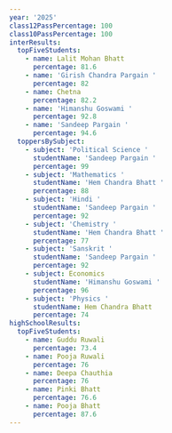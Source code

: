 ```yaml
---
year: '2025'
class12PassPercentage: 100
class10PassPercentage: 100
interResults:
  topFiveStudents:
    - name: Lalit Mohan Bhatt
      percentage: 81.6
    - name: 'Girish Chandra Pargain '
      percentage: 82
    - name: Chetna
      percentage: 82.2
    - name: 'Himanshu Goswami '
      percentage: 92.8
    - name: 'Sandeep Pargain '
      percentage: 94.6
  toppersBySubject:
    - subject: 'Political Science '
      studentName: 'Sandeep Pargain '
      percentage: 99
    - subject: 'Mathematics '
      studentName: 'Hem Chandra Bhatt '
      percentage: 88
    - subject: 'Hindi '
      studentName: 'Sandeep Pargain '
      percentage: 92
    - subject: 'Chemistry '
      studentName: 'Hem Chandra Bhatt '
      percentage: 77
    - subject: 'Sanskrit '
      studentName: 'Sandeep Pargain '
      percentage: 92
    - subject: Economics
      studentName: 'Himanshu Goswami '
      percentage: 96
    - subject: 'Physics '
      studentName: Hem Chandra Bhatt
      percentage: 74
highSchoolResults:
  topFiveStudents:
    - name: Guddu Ruwali
      percentage: 73.4
    - name: Pooja Ruwali
      percentage: 76
    - name: Deepa Chauthia
      percentage: 76
    - name: Pinki Bhatt
      percentage: 76.6
    - name: Pooja Bhatt
      percentage: 87.6
---
```


